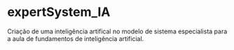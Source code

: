 # expertSystem_IA
 Criação de uma inteligência artifical no modelo de sistema especialista para a aula de fundamentos de inteligência artificial.
